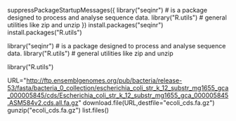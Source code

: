 suppressPackageStartupMessages({
  library("seqinr") # is a package designed to process and analyse sequence data.
  library("R.utils") # general utilities like zip and unzip
})
install.packages("seqinr")
install.packages("R.utils")

library("seqinr") # is a package designed to process and analyse sequence data.
library("R.utils") # general utilities like zip and unzip

library("R.utils")

URL="http://ftp.ensemblgenomes.org/pub/bacteria/release-53/fasta/bacteria_0_collection/escherichia_coli_str_k_12_substr_mg1655_gca_000005845/cds/Escherichia_coli_str_k_12_substr_mg1655_gca_000005845.ASM584v2.cds.all.fa.gz"
download.file(URL,destfile="ecoli_cds.fa.gz")
gunzip("ecoli_cds.fa.gz")
list.files()
